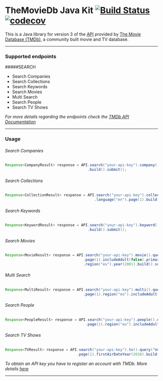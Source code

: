 # TheMovieDb Java Kit [![Build Status](https://travis-ci.org/vliolios/themoviedb-java-kit.svg?branch=master)](https://travis-ci.org/vliolios/themoviedb-java-kit) [![codecov](https://codecov.io/gh/vliolios/themoviedb-java-kit/branch/master/graph/badge.svg)](https://codecov.io/gh/vliolios/themoviedb-java-kit)

This is a Java library for version 3 of the [API](https://www.themoviedb.org/documentation/api) provided by [The Movie Database (TMDb)](https://www.themoviedb.org), a community built movie and TV database. 

*****

### Supported endpoints
#####SEARCH
* Search Companies
* Search Collections
* Search Keywords
* Search Movies
* Multi Search
* Search People
* Search TV Shows 

_For more details regarding the endpoints check the [TMDb API Documentation](https://developers.themoviedb.org/3/)_

*****

### Usage
###### Search Companies
```java
Response<CompanyResult> response = API.search("your-api-key").company().query("lucas").page(1)
                                      .build().submit();
```

###### Search Collections
```java
Response<CollectionResult> response = API.search("your-api-key").collection().query("star wars")
                                         .language("en").page(1).build().submit();
```

###### Search Keywords
```java
Response<KeywordResult> response = API.search("your-api-key").keyword().query("zombie").page(1)
                                      .build().submit();
```

###### Search Movies
```java
Response<MovieResult> response = API.search("your-api-key").movie().query("matrix").language("en")
                                    .page(1).includeAdult(false).primaryReleaseYear(2000)
                                    .region("eu").year(2001).build().submit();
```

###### Multi Search
```java
Response<MultiResult> response = API.search("your-api-key").multi().query("cooper").language("en")
                                    .page(1).region("eu").includeAdult(false).build().submit();
```

###### Search People
```java
Response<PeopleResult> response = API.search("your-api-key").people().query("brad").language("en")
                                     .page(1).region("eu").includeAdult(false).build().submit();
```

###### Search TV Shows
```java
Response<TVResult> response = API.search("your-api-key").tv().query("Westworld").language("en")
                                 .page(1).firstAirDateYear(2016).build().submit();
```

_To obtain an API key you have to register an account with TMDb. More details [here](https://www.themoviedb.org/documentation/api)_

*****